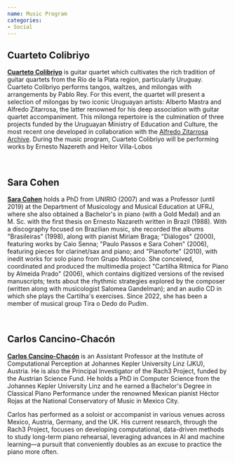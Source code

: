 ```yaml
---
name: Music Program
categories:
- Social
---
```


## Cuarteto Colibriyo
[**Cuarteto Colibriyo**](https://colibriyo.uy/en/) is guitar quartet which cultivates the
rich tradition of guitar quartets from the Río de la Plata region, particularly
Uruguay. Cuarteto Colibriyo performs tangos, waltzes, and milongas with
arrangements by Pablo Rey.  For this event, the quartet will present a selection
of milongas by two iconic Uruguayan artists: Alberto Mastra and Alfredo
Zitarrosa, the latter renowned for his deep association with guitar quartet
accompaniment. This milonga repertoire is the culmination of three projects
funded by the Uruguayan Ministry of Education and Culture, the most recent one
developed in collaboration with the [Alfredo Zitarrosa Archive](http://www.zitarrosa.org/).
During the music program, Cuarteto Colibriyo will be performing works by Ernesto Nazereth
and Heitor Villa-Lobos

<br>

## Sara Cohen
[**Sara Cohen**](https://ppgm.musica.ufrj.br/sara-cohen/) holds a PhD from UNIRIO (2007) and was a Professor (until 2019) at the
Department of Musicology and Musical Education at UFRJ, where she also obtained
a Bachelor's in piano (with a Gold Medal) and an M. Sc. with the first thesis
on Ernesto Nazareth written in Brazil (1988). With a discography focused on
Brazilian music, she recorded the albums "Brasileiras" (1998), along
with pianist Miriam Braga; "Diálogos" (2000), featuring works by Caio
Senna; "Paulo Passos e Sara Cohen" (2006), featuring pieces for
clarinet/sax and piano; and "Pianoforte" (2010), with inedit works
for solo piano from Grupo Mosaico. She conceived, coordinated and produced the
multimedia project "Cartilha Rítmica for Piano by Almeida Prado"
(2006), which contains digitized versions of the revised manuscripts; texts
about the rhythmic strategies explored by the composer (written along with
musicologist Salomea Gandelman); and an audio CD in which she plays the
Cartilha's exercises. Since 2022, she has been a member of musical group Tira
o Dedo do Pudim.

<br>

## Carlos Cancino-Chacón
[**Carlos Cancino-Chacón**](https://carloscancinochacon.com/) is an Assistant Professor at the Institute of Computational Perception at Johannes Kepler University Linz (JKU), Austria. He is also the Principal Investigator of the Rach3 Project, funded by the Austrian Science Fund. He holds a PhD in Computer Science from the Johannes Kepler University Linz and he earned a Bachelor's Degree in Classical Piano Performance under the renowned Mexican pianist Héctor Rojas at the National Conservatory of Music in Mexico City.

Carlos has performed as a soloist or accompanist in various venues across Mexico, Austria, Germany, and the UK. His current research, through the Rach3 Project, focuses on developing computational, data-driven methods to study long-term piano rehearsal, leveraging advances in AI and machine learning—a pursuit that conveniently doubles as an excuse to practice the piano more often.